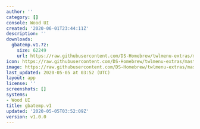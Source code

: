 ```yaml
---
author: ''
category: []
console: Wood UI
created: '2020-06-01T23:44:11Z'
description: ''
downloads:
  gbatemp.v1.7z:
    size: 62249
    url: https://raw.githubusercontent.com/DS-Homebrew/twlmenu-extras/master/_nds/TWiLightMenu/akmenu/themes/gbatemp.v1.7z
icon: https://raw.githubusercontent.com/DS-Homebrew/twlmenu-extras/master/_nds/TWiLightMenu/akmenu/themes/meta/gbatemp.v1/icon.png
image: https://raw.githubusercontent.com/DS-Homebrew/twlmenu-extras/master/_nds/TWiLightMenu/akmenu/themes/meta/gbatemp.v1/icon.png
last_updated: 2020-05-05 at 03:52 (UTC)
layout: app
license: ''
screenshots: []
systems:
- Wood UI
title: gbatemp.v1
updated: '2020-05-05T03:52:09Z'
version: v1.0.0
---
```

